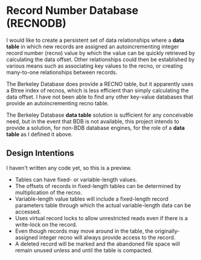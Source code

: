 # Record Number Database (RECNODB)

I would like to create a persistent set of data relationships where
a **data table** in which new records are assigned an autoincrementing
integer record number (recno) value by which the value can be quickly
retrieved by calculating the data offset.  Other relationships could
then be established by various means such as associating key values to
the recno, or creating many-to-one relationships between records.

The Berkeley Database does provide a RECNO table, but it apparently
uses a Btree index of recnos, which is less efficient than simply
calculating the data offset.  I have not been able to find any other
key-value databases that provide an autoincrementing recno table.

The Berkeley Database **data table** solution is sufficient for any
conceivable need, but in the event that BDB is not available, this
project intends to provide a solution, for non-BDB database engines,
for the role of a **data table** as I defined it above.

## Design Intentions

I haven't written any code yet, so this is a preview.

- Tables can have fixed- or variable-length values.
- The offsets of records in fixed-length tables can be
  determined by multiplication of the recno.
- Variable-length value tables will include a fixed-length
  record parameters table through which the actual variable-length
  data can be accessed.
- Uses virtual record locks to allow unrestricted reads even
  if there is a write-lock on the record.
- Even though records may move around in the table, the originally-
  assigned integer recno will always provide access to the record.
- A deleted record will be marked and the abandoned file space
  will remain unused unless and until the table is compacted.

